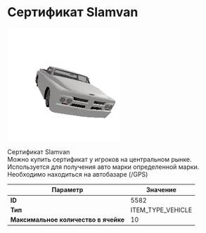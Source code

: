 # Сертификат Slamvan

![Item Image](../img/5582.webp?raw=true)

Сертификат Slamvan<br>Можно купить сертификат у игроков на центральном рынке.<br>Используется для получения авто марки определенной марки.<br>Необходимо находиться на автобазаре (/GPS)


| Параметр | Значение |
|----------|----------|
| **ID** | 5582 |
| **Тип** | ITEM_TYPE_VEHICLE |
| **Максимальное количество в ячейке** | 10 |

